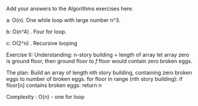 Add your answers to the Algorithms exercises here.

a: O(n). One while loop with large number n^3.

b: O(n^4) . Four for loop.

c: O(2^n) . Recursive looping

Exercise II:
Understanding:
n-story building = length of array
let array zero is ground floor, then ground floor to _f_ floor would contain zero broken eggs.

The plan:
Build an array of length nth story building, containing zero broken eggs to number of broken eggs.
for floor in  range (nth story building):
  if floor[n] contains broken eggs:
    return n

Complexity : O(n) - one for loop